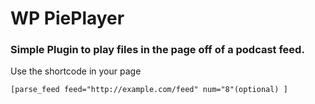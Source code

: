 # WP PiePlayer

### Simple Plugin to play files in the page off of a podcast feed.

Use the shortcode in your page 

```
[parse_feed feed="http://example.com/feed" num="8"(optional) ]
```